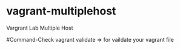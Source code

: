 # vagrant-multiplehost
Vargrant Lab Multiple Host

#Command-Check
vagrant validate => for vaildate your vagrant file
